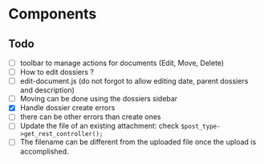 # Components

## Todo
- [ ] toolbar to manage actions for documents (Edit, Move, Delete)
- [ ] How to edit dossiers ?
- [ ] edit-document.js (do not forgot to allow editing date, parent dossiers and description)
- [ ] Moving can be done using the dossiers sidebar
- [x] Handle dossier create errors
- [ ] there can be other errors than create ones
- [ ] Update the file of an existing attachment: check `$post_type->get_rest_controller();`
- [ ] The filename can be different from the uploaded file once the upload is accomplished.
